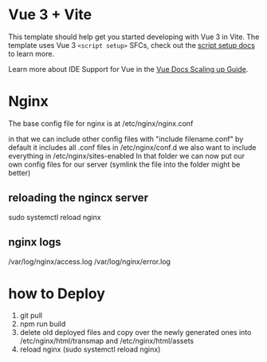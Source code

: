 # Vue 3 + Vite

This template should help get you started developing with Vue 3 in Vite. The template uses Vue 3 `<script setup>` SFCs, check out the [script setup docs](https://v3.vuejs.org/api/sfc-script-setup.html#sfc-script-setup) to learn more.

Learn more about IDE Support for Vue in the [Vue Docs Scaling up Guide](https://vuejs.org/guide/scaling-up/tooling.html#ide-support).



# Nginx

The base config file for nginx is at /etc/nginx/nginx.conf

in that we can include other config files with "include filename.conf"
by default it includes all .conf files in /etc/nginx/conf.d
we also want to include everything in /etc/nginx/sites-enabled
In that folder we can now put our own config files for our server
(symlink the file into the folder might be better)

## reloading the ngincx server

sudo systemctl reload nginx


## nginx logs

/var/log/nginx/access.log
/var/log/nginx/error.log


# how to Deploy

1. git pull
2. npm run build
3. delete old deployed files and copy over the newly generated ones into /etc/nginx/html/transmap and /etc/nginx/html/assets
4. reload nginx (sudo systemctl reload nginx)